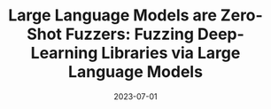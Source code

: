 ---
title: "Large Language Models are Zero-Shot Fuzzers: Fuzzing Deep-Learning Libraries via Large Language Models"
collection: publications
excerpt: 'Yinlin Deng, Chunqiu Steven Xia, Haoran Peng, <u><b>Chenyuan Yang</b></u>, Lingming Zhang'
time: 'July 2023'
date: 2023-07-01
venue: '32nd International Symposium on Software Testing and Analysis'
paperurl: 'https://arxiv.org/pdf/2212.14834.pdf'
short: 'ISSTA 2023'
selected: true
---